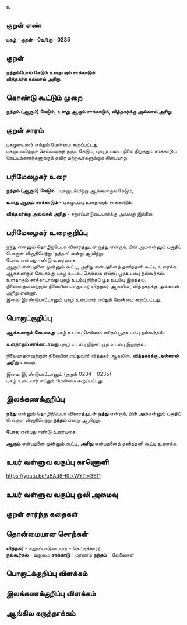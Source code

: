 உ

## குறள் எண் 

**புகழ்  - குறள் - 0உ௩ரு - 0235**  

## குறள் 

**நத்தம்போல் கேடும் உளதாகும் சாக்காடும்  
வித்தகர்க் கல்லால் அரிது.** 

## கொண்டு கூட்டும் முறை

**நத்தம் (ஆகும்) கேடும், உளது ஆகும் சாக்காடும், வித்தகர்க்கு அல்லால் அரிது**
## குறள் சாரம் 

புகழுடையார் எய்தும் மேன்மை கூறப்பட்டது.  
புகழுடம்பிற்குச் செல்வதைத் தரும் கேடும், புகழுடம்பை நிலை நிறுத்தும் சாக்காடும் கெட்டிக்காரர்களுக்குத் தவிர மற்றவர்களுக்குக் கிடையாது

## பரிமேலழகர் உரை

**நத்தம் (ஆகும்) கேடும்** - புகழுடம்பிற்கு ஆக்கமாகுங் கேடும்,  

**உளது ஆகும் சாக்காடும்** - புகழுடம்பு உளதாகும் சாக்காடும்,  

**வித்தகர்க்கு அல்லால் அரிது** - சதுரப்பாடுடையார்க்கு அல்லது இல்லை.

## பரிமேலழகர் உரைகுறிப்பு   

நந்து என்னும் தொழிற்பெயர் விகாரத்துடன் நத்து என்றாய், பின் அம்என்னும் பகுதிப் பொருள் விகுதிபெற்று 'நத்தம்' என்று ஆயிற்று.  
போல என்பது ஈண்டு உரையசை.  
ஆகும் என்பதனை முன்னும் கூட்டி, அரிது என்பதனைத் தனித்தனி கூட்டி உரைக்க.  
ஆக்கமாகும் கேடாவது புகழ் உடம்பு செல்வம் எய்தப் பூதஉடம்பு நல்கூர்தல்.  
உளதாகும் சாக்காடாவது புகழ் உடம்பு நிற்கப் பூத உடம்பு இறத்தல்.  
நிலையாதனவற்றான் நிலையின எய்துவார் வித்தகர் ஆகலின், வித்தகர்க்கு அல்லால் அரிது என்றார்.  
இவை இரண்டுபாட்டானும் புகழ் உடையார் எய்தும் மேன்மை கூறப்பட்டது.    

## பொருட்குறிப்பு   

**ஆக்கமாகும் கேடாவது** புகழ் உடம்பு செல்வம் எய்தப் பூதஉடம்பு நல்கூர்தல். 

**உளதாகும் சாக்காடாவது** புகழ் உடம்பு நிற்கப் பூத உடம்பு இறத்தல்.  

நிலையாதனவற்றான் நிலையின எய்துவார் வித்தகர் ஆகலின், **வித்தகர்க்கு அல்லால் அரிது** என்றார்.  

இவை இரண்டுபாட்டானும் (குறள் 0234 - 0235)  
புகழ் உடையார் எய்தும் மேன்மை கூறப்பட்டது.    

## இலக்கணக்குறிப்பு  

**நந்து** என்னும் தொழிற்பெயர் விகாரத்துடன் **நத்து** என்றாய், பின் **அம்**என்னும் பகுதிப் பொருள் விகுதிபெற்று **நத்தம்** என்று ஆயிற்று.  

**போல** என்பது ஈண்டு உரையசை. 

**ஆகும்** என்பதனை முன்னும் கூட்டி, **அரிது** என்பதனைத் தனித்தனி கூட்டி உரைக்க.  

## உயர் வள்ளுவ வகுப்பு காணொளி

https://youtu.be/uBAd8H0txWY?t=3611

## உயர் வள்ளுவ வகுப்பு ஒலி அமைவு 

 
## குறள் சார்ந்த கதைகள் 


## தொன்மையான சொற்கள்

**வித்தகர்** - சதுரப்பாடுடையார் - கெட்டிக்காரர்  
**நல்கூர்தல்** - வறுமை
**சாக்காடு** - மரணம்
**நந்தம்** - வேலைகள்

## பொருட்க்குறிப்பு விளக்கம்


## இலக்கணக்குறிப்பு விளக்கம்


## ஆங்கில கருத்தாக்கம் 


